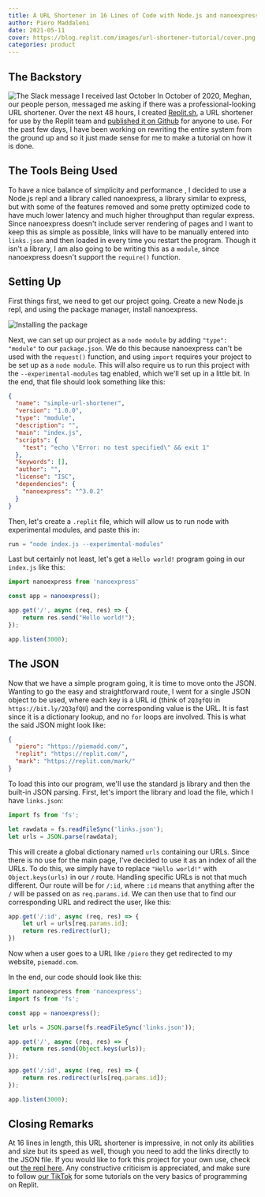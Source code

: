 ```yaml
---
title: A URL Shortener in 16 Lines of Code with Node.js and nanoexpress
author: Piero Maddaleni
date: 2021-05-11
cover: https://blog.replit.com/images/url-shortener-tutorial/cover.png
categories: product
---
```

## The Backstory
![The Slack message I received last October](https://blog.replit.com/images/url-shortener-tutorial/slack.png)
In October of 2020, Meghan, our people person, messaged me asking if there was a professional-looking URL shortener. Over the next 48 hours, I created [Replit.sh](https://replit.sh), a URL shortener for use by the Replit team and [published it on Github](https://github.com/replit-discord/Replit.sh/tree/4ea4d708d3d970a63e7dcf980127510ee0bcda75) for anyone to use. For the past few days, I have been working on rewriting the entire system from the ground up and so it just made sense for me to make a tutorial on how it is done.

## The Tools Being Used
To have a nice balance of simplicity and performance , I decided to use a Node.js repl and a library called nanoexpress, a library similar to express, but with some of the features removed and some pretty optimized code to have much lower latency and much higher throughput than regular express. Since nanoexpress doesn't include server rendering of pages and I want to keep this as simple as possible, links will have to be manually entered into `links.json` and then loaded in every time you restart the program. Though it isn't a library, I am also going to be writing this as a `module`, since nanoexpress doesn't support the `require()` function.

## Setting Up
First things first, we need to get our project going. Create a new Node.js repl, and using the package manager, install nanoexpress.

![Installing the package](https://blog.replit.com/images/url-shortener-tutorial/package.png)

Next, we can set up our project as a `node module` by adding `"type": "module"` to our `package.json`. We do this because nanoexpress can't be used with the `request()` function, and using `import` requires your project to be set up as a `node module`. This will also require us to run this project with the `--experimental-modules` tag enabled, which we'll set up in a little bit. In the end, that file should look something like this:
```json
{
  "name": "simple-url-shortener",
  "version": "1.0.0",
  "type": "module",
  "description": "",
  "main": "index.js",
  "scripts": {
    "test": "echo \"Error: no test specified\" && exit 1"
  },
  "keywords": [],
  "author": "",
  "license": "ISC",
  "dependencies": {
    "nanoexpress": "^3.0.2"
  }
}
```
Then, let's create a `.replit` file, which will allow us to run node with experimental modules, and paste this in:
```py
run = "node index.js --experimental-modules"
```
Last but certainly not least, let's get a `Hello world!` program going in our `index.js` like this:
```js
import nanoexpress from 'nanoexpress'

const app = nanoexpress();

app.get('/', async (req, res) => {
    return res.send("Hello world!");
});

app.listen(3000);
```

## The JSON
Now that we have a simple program going, it is time to move onto the JSON. Wanting to go the easy and straightforward route, I went for a single JSON object to be used, where each key is a URL id (think of `2Q3gfQU` in `https://bit.ly/2Q3gfQU`) and the corresponding value is the URL. It is fast since it is a dictionary lookup, and no `for` loops are involved. This is what the said JSON might look like: 
```json
{
  "piero": "https://piemadd.com/",
  "replit": "https://replit.com/",
  "mark": "https://replit.com/mark/"
}
```

To load this into our program, we'll use the standard js library and then the built-in JSON parsing. First, let's import the library and load the file, which I have `links.json`:
```js
import fs from 'fs';

let rawdata = fs.readFileSync('links.json');
let urls = JSON.parse(rawdata);
```
This will create a global dictionary named `urls` containing our URLs. Since there is no use for the main page, I've decided to use it as an index of all the URLs. To do this, we simply have to replace `"Hello world!"` with `Object.keys(urls)` in our `/` route. Handling specific URLs is not that much different. Our route will be for `/:id`, where `:id` means that anything after the `/` will be passed on as `req.params.id`. We can then use that to find our corresponding URL and redirect the user, like this:
```js
app.get('/:id', async (req, res) => {
    let url = urls[req.params.id];
    return res.redirect(url);
})
```
Now when a user goes to a URL like `/piero` they get redirected to my website, `piemadd.com`.

In the end, our code should look like this:
```js
import nanoexpress from 'nanoexpress';
import fs from 'fs';

const app = nanoexpress();

let urls = JSON.parse(fs.readFileSync('links.json'));

app.get('/', async (req, res) => {
    return res.send(Object.keys(urls));
});

app.get('/:id', async (req, res) => {
    return res.redirect(urls[req.params.id]);
});

app.listen(3000);

```
## Closing Remarks
At 16 lines in length, this URL shortener is impressive, in not only its abilities and size but its speed as well, though you need to add the links directly to the JSON file. If you would like to fork this project for your own use, check out [the repl here](https://replit.com/@piemadd/simple-url-shortener). Any constructive criticism is appreciated, and make sure to follow [our TikTok](https://tiktok.com/@replit) for some tutorials on the very basics of programming on Replit.
